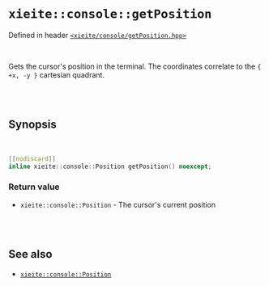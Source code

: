 # `xieite::console::getPosition`
Defined in header [`<xieite/console/getPosition.hpp>`](https://github.com/Eczbek/xieite/tree/main/include/xieite/console/getPosition.hpp)

<br/>

Gets the cursor's position in the terminal. The coordinates correlate to the `{ +x, -y }` cartesian quadrant.

<br/><br/>

## Synopsis

<br/>

```cpp
[[nodiscard]]
inline xieite::console::Position getPosition() noexcept;
```
### Return value
- `xieite::console::Position` - The cursor's current position

<br/><br/>

## See also
- [`xieite::console::Position`](https://github.com/Eczbek/xieite/tree/main/docs/console/Position.md)
